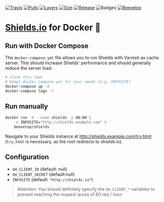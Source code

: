 [![Travis](https://shields.beevelop.com/travis/beevelop/docker-shields.svg?style=flat-square)](https://travis-ci.org/beevelop/docker-shields)
[![Pulls](https://shields.beevelop.com/docker/pulls/beevelop/shields.svg?style=flat-square)](https://links.beevelop.com/d-shields)
[![Layers](https://shields.beevelop.com/docker/image/layers/beevelop/shields/latest.svg?style=flat-square)](https://links.beevelop.com/d-shields)
[![Size](https://shields.beevelop.com/docker/image/image-size/beevelop/shields/latest.svg?style=flat-square)](https://links.beevelop.com/d-shields)
[![Release](https://shields.beevelop.com/github/release/beevelop/docker-shields.svg?style=flat-square)](https://github.com/beevelop/docker-shields/releases)
![Badges](https://shields.beevelop.com/badge/badges-7-brightgreen.svg?style=flat-square)
[![Beevelop](https://links.beevelop.com/honey-badge)](https://beevelop.com)

# [Shields.io](https://github.com/badges/shields) for Docker :whale:

## Run with Docker Compose
The `docker-compose.yml` file allows you to run Shields with Varnish as cache server. This should increase Shields' performance and should generally reduce the server load.
```bash
# Clone this repo
# Adapt docker-compose.yml for your needs (e.g. INFOSITE)
docker-compose up -d
docker-compose logs -f
```

## Run manually
```bash
docker run -d --name shields -p 80:80 \
    -e INFOSITE="http://shields.example.com" \
    beevelop/shields
```

Navigate to your Shields instance at http://shields.example.com/try.html (`try.html` is necessary, as the root redirects to shields.io).

## Configuration
- `GH_CLIENT_ID` (default: null)
- `GH_CLIENT_SECRET` (default:null)
- `INFOSITE` (default: `"http://shields.io"`)

> Attention: You should definitely specify the `GH_CLIENT_*` variables to prevent reaching the request quota of 60 req / hour
